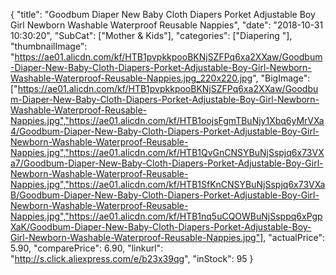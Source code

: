 {
	"title": "Goodbum Diaper New Baby Cloth Diapers Porket Adjustable Boy Girl Newborn Washable Waterproof Reusable Nappies",
	"date": "2018-10-31 10:30:20",
	"SubCat": ["Mother & Kids"],
	"categories": ["Diapering "],
	"thumbnailImage": "https://ae01.alicdn.com/kf/HTB1pvpkkpooBKNjSZFPq6xa2XXaw/Goodbum-Diaper-New-Baby-Cloth-Diapers-Porket-Adjustable-Boy-Girl-Newborn-Washable-Waterproof-Reusable-Nappies.jpg_220x220.jpg",
	"BigImage": ["https://ae01.alicdn.com/kf/HTB1pvpkkpooBKNjSZFPq6xa2XXaw/Goodbum-Diaper-New-Baby-Cloth-Diapers-Porket-Adjustable-Boy-Girl-Newborn-Washable-Waterproof-Reusable-Nappies.jpg","https://ae01.alicdn.com/kf/HTB1oojsFgmTBuNjy1Xbq6yMrVXa4/Goodbum-Diaper-New-Baby-Cloth-Diapers-Porket-Adjustable-Boy-Girl-Newborn-Washable-Waterproof-Reusable-Nappies.jpg","https://ae01.alicdn.com/kf/HTB1QvGnCNSYBuNjSspjq6x73VXa7/Goodbum-Diaper-New-Baby-Cloth-Diapers-Porket-Adjustable-Boy-Girl-Newborn-Washable-Waterproof-Reusable-Nappies.jpg","https://ae01.alicdn.com/kf/HTB1SfKnCNSYBuNjSspjq6x73VXaB/Goodbum-Diaper-New-Baby-Cloth-Diapers-Porket-Adjustable-Boy-Girl-Newborn-Washable-Waterproof-Reusable-Nappies.jpg","https://ae01.alicdn.com/kf/HTB1nq5uCQOWBuNjSsppq6xPgpXaK/Goodbum-Diaper-New-Baby-Cloth-Diapers-Porket-Adjustable-Boy-Girl-Newborn-Washable-Waterproof-Reusable-Nappies.jpg"],
	"actualPrice": 5.90,
	"comparePrice": 6.90,
	"linkurl": "http://s.click.aliexpress.com/e/b23x39qg",
	"inStock": 95
}
